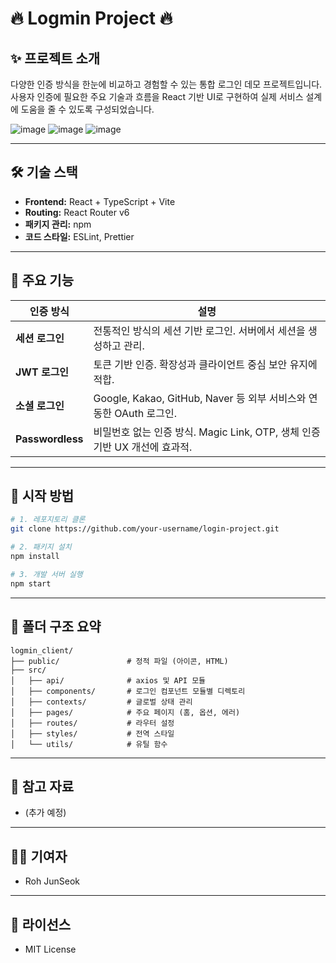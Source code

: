 # 🔥 Logmin Project 🔥

## ✨ 프로젝트 소개

다양한 인증 방식을 한눈에 비교하고 경험할 수 있는 통합 로그인 데모 프로젝트입니다.  
사용자 인증에 필요한 주요 기술과 흐름을 React 기반 UI로 구현하여 실제 서비스 설계에 도움을 줄 수 있도록 구성되었습니다.

![image](https://github.com/user-attachments/assets/6e138707-7faa-41ba-8fdd-7f24dda1153d)
![image](https://github.com/user-attachments/assets/7350effc-a147-4560-b67c-c06cd60082c0)
![image](https://github.com/user-attachments/assets/a43179d1-a9eb-4c32-ab43-d6459b46d30f)

---

## 🛠️ 기술 스택

- **Frontend:** React + TypeScript + Vite
- **Routing:** React Router v6
- **패키지 관리:** npm
- **코드 스타일:** ESLint, Prettier

---

## 🌟 주요 기능

| 인증 방식         | 설명                                                                 |
|------------------|----------------------------------------------------------------------|
| **세션 로그인**      | 전통적인 방식의 세션 기반 로그인. 서버에서 세션을 생성하고 관리.                |
| **JWT 로그인**      | 토큰 기반 인증. 확장성과 클라이언트 중심 보안 유지에 적합.                   |
| **소셜 로그인**     | Google, Kakao, GitHub, Naver 등 외부 서비스와 연동한 OAuth 로그인.       |
| **Passwordless** | 비밀번호 없는 인증 방식. Magic Link, OTP, 생체 인증 기반 UX 개선에 효과적. |

---

## 🚀 시작 방법

```bash
# 1. 레포지토리 클론
git clone https://github.com/your-username/login-project.git

# 2. 패키지 설치
npm install

# 3. 개발 서버 실행
npm start
```

---

## 📂 폴더 구조 요약

```
logmin_client/
├── public/               # 정적 파일 (아이콘, HTML)
├── src/
│   ├── api/              # axios 및 API 모듈
│   ├── components/       # 로그인 컴포넌트 모듈별 디렉토리
│   ├── contexts/         # 글로벌 상태 관리
│   ├── pages/            # 주요 페이지 (홈, 옵션, 에러)
│   ├── routes/           # 라우터 설정
│   ├── styles/           # 전역 스타일
│   └── utils/            # 유틸 함수
```

---

## 📌 참고 자료

- (추가 예정)

---

## 👨‍💻 기여자

- Roh JunSeok

---

## 📝 라이선스

- MIT License
